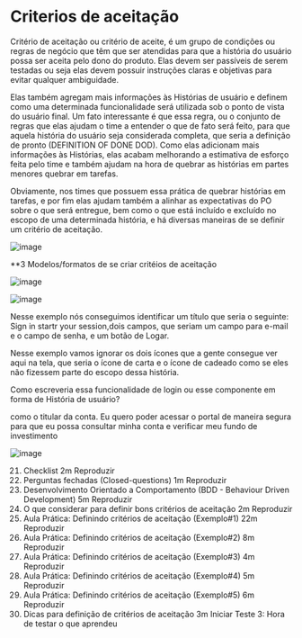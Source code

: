 # Criterios de aceitação

Critério de aceitação ou critério de aceite, é um grupo de condições ou regras de negócio que têm que ser atendidas para que a história do usuário possa ser aceita pelo dono do produto. Elas devem ser passíveis de serem testadas ou seja elas devem possuir instruções claras e objetivas para evitar qualquer ambiguidade. 

Elas também agregam mais informações às Histórias de usuário e definem como uma determinada funcionalidade será utilizada sob o ponto de vista do usuário final.
Um fato interessante é que essa regra, ou o conjunto de regras que elas ajudam o time a entender o que de fato será feito, para que aquela história do usuário seja considerada completa, que seria a definição de pronto (DEFINITION OF DONE DOD).
Como elas adicionam mais informações às Histórias, elas acabam melhorando a estimativa de esforço feita pelo time e também ajudam na hora de quebrar as histórias em partes menores quebrar em tarefas.

Obviamente, nos times que possuem essa prática de quebrar histórias em tarefas, e por fim elas ajudam também a alinhar as expectativas do PO sobre o que será entregue, bem como o que está incluído e excluído no escopo de uma determinada história, e há diversas maneiras de se definir um critério de aceitação.

![image](https://user-images.githubusercontent.com/52088444/233513006-fd801903-6a4c-47b2-bb78-152790c1942d.png)

**3 Modelos/formatos de se criar critéios de aceitação

![image](https://user-images.githubusercontent.com/52088444/233513155-24fc5c39-7457-41f0-8f70-31d4d8ebac56.png)


![image](https://user-images.githubusercontent.com/52088444/233513170-2bf3c67b-2c75-46ef-8d04-6786d8eb6987.png)

Nesse exemplo nós conseguimos identificar um título que seria o seguinte: Sign in startr your session,dois campos, que seriam um campo para e-mail e o campo de senha, e um botão de Logar.

Nesse exemplo vamos ignorar os dois ícones que a gente consegue ver aqui na tela, que seria o ícone de carta e o ícone de cadeado como se eles não fizessem parte do escopo dessa história.

Como escreveria essa funcionalidade de login  ou esse componente em forma de História de usuário?

como o titular da conta.
Eu quero poder acessar o portal de maneira segura 
para que eu possa consultar minha conta e verificar meu fundo de investimento

![image](https://user-images.githubusercontent.com/52088444/233513551-d0fb91da-aed4-4f62-a4b5-5ff1072a96e6.png)





21. Checklist
2m
Reproduzir
22. Perguntas fechadas (Closed-questions)
1m
Reproduzir
23. Desenvolvimento Orientado a Comportamento (BDD - Behaviour Driven Development)
5m
Reproduzir
24. O que considerar para definir bons critérios de aceitação
2m
Reproduzir
25. Aula Prática: Definindo critérios de aceitação (Exemplo#1)
22m
Reproduzir
26. Aula Prática: Definindo critérios de aceitação (Exemplo#2)
8m
Reproduzir
27. Aula Prática: Definindo critérios de aceitação (Exemplo#3)
4m
Reproduzir
28. Aula Prática: Definindo critérios de aceitação (Exemplo#4)
5m
Reproduzir
29. Aula Prática: Definindo critérios de aceitação (Exemplo#5)
6m
Reproduzir
30. Dicas para definição de critérios de aceitação
3m
Iniciar
Teste 3: Hora de testar o que aprendeu
